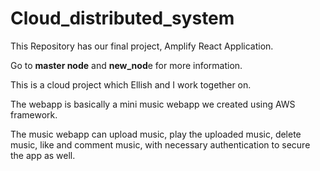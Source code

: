 # Cloud_distributed_system
This Repository has our final project, Amplify React Application.

Go to **master node** and **new_nod**e for more information.

This is a cloud project which Ellish and I work together on.

The webapp is basically a mini music webapp we created using AWS framework. 

The music webapp can upload music, play the uploaded music, delete music, like and comment music, with necessary authentication to secure the app as well. 

